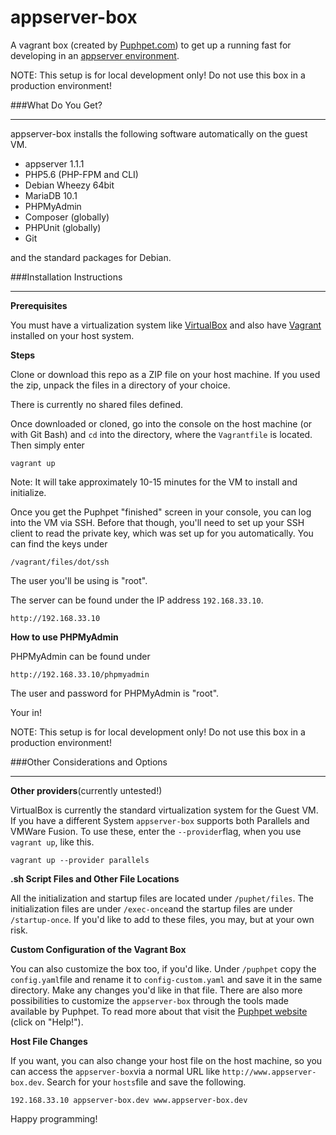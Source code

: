 # appserver-box 

A vagrant box (created by [Puphpet.com](https://puphpet.com/)) to get up a running fast for developing in an [appserver environment](http://appserver.io).

NOTE: This setup is for local development only! Do not use this box in a production environment!

###What Do You Get?
___


appserver-box installs the following software automatically on the guest VM.

- appserver 1.1.1
- PHP5.6 (PHP-FPM and CLI)
- Debian Wheezy 64bit
- MariaDB 10.1
- PHPMyAdmin
- Composer (globally)
- PHPUnit (globally)
- Git

and the standard packages for Debian.

###Installation Instructions
____

**Prerequisites**

You must have a virtualization system like [VirtualBox](https://www.virtualbox.org/) and also have [Vagrant](https://www.vagrantup.com/) installed on your host system.

**Steps**

Clone or download this repo as a ZIP file on your host machine. If you used the zip, unpack the files in a directory of your choice. 

There is currently no shared files defined.

Once downloaded or cloned, go into the console on the host machine (or with Git Bash) and `cd` into the directory, where the `Vagrantfile` is located. Then simply enter 

`vagrant up`

Note: It will take approximately 10-15 minutes for the VM to install and initialize. 

Once you get the Puphpet "finished" screen in your console, you can log into the VM via SSH. Before that though, you'll need to set up your SSH client to read the private key, which was set up for you automatically. You can find the keys under 

`/vagrant/files/dot/ssh`

The user you'll be using is "root". 

The server can be found under the IP address `192.168.33.10`. 
```
http://192.168.33.10
``` 
**How to use PHPMyAdmin**

PHPMyAdmin can be found under 

```
http://192.168.33.10/phpmyadmin
``` 

The user and password for PHPMyAdmin is "root".

Your in!

NOTE: This setup is for local development only! Do not use this box in a production environment!

###Other Considerations and Options
_____

**Other providers**(currently untested!)

VirtualBox is currently the standard virtualization system for the Guest VM. If you have a different System `appserver-box` supports both Parallels and VMWare Fusion. To use these, enter the `--provider`flag, when you use `vagrant up`, like this.

`vagrant up --provider parallels`

**.sh Script Files and Other File Locations**

All the initialization and startup files are located under `/puphet/files`. The initialization files are under `/exec-once`and the startup files are under `/startup-once`. If you'd like to add to these files, you may, but at your own risk.

**Custom Configuration of the Vagrant Box**

You can also customize the box too, if you'd like. Under `/puphpet` copy the `config.yaml`file and rename it to `config-custom.yaml` and save it in the same directory. Make any changes you'd like in that file. There are also more possibilities to customize the `appserver-box` through the tools made available by Puphpet. To read more about that visit the [Puphpet website](https://puphpet.com/) (click on "Help!").

**Host File Changes**

If you want, you can also change your host file on the host machine, so you can access the `appserver-box`via a normal URL like `http://www.appserver-box.dev`. Search for your `hosts`file and save the following.

`192.168.33.10 appserver-box.dev www.appserver-box.dev`



Happy programming!
